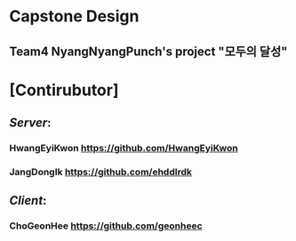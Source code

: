 # Capstone Design
## Team4 NyangNyangPunch's project "모두의 달성"  

# [Contirubutor]  
## *Server*:   
### HwangEyiKwon https://github.com/HwangEyiKwon    
### JangDongIk https://github.com/ehddlrdk  
  
## *Client*:  
### ChoGeonHee https://github.com/geonheec  

